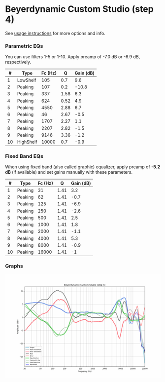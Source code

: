 # Beyerdynamic Custom Studio (step 4)
See [usage instructions](https://github.com/jaakkopasanen/AutoEq#usage) for more options and info.

### Parametric EQs
You can use filters 1-5 or 1-10. Apply preamp of -7.0 dB or -6.9 dB, respectively.

|   # | Type      |   Fc (Hz) |    Q |   Gain (dB) |
|-----|-----------|-----------|------|-------------|
|   1 | LowShelf  |       105 | 0.7  |         9.6 |
|   2 | Peaking   |       107 | 0.2  |       -10.8 |
|   3 | Peaking   |       337 | 1.58 |         6.3 |
|   4 | Peaking   |       624 | 0.52 |         4.9 |
|   5 | Peaking   |      4550 | 2.88 |         6.7 |
|   6 | Peaking   |        46 | 2.67 |        -0.5 |
|   7 | Peaking   |      1707 | 2.27 |         1.1 |
|   8 | Peaking   |      2207 | 2.82 |        -1.5 |
|   9 | Peaking   |      9146 | 3.36 |        -1.2 |
|  10 | HighShelf |     10000 | 0.7  |        -0.9 |

### Fixed Band EQs
When using fixed band (also called graphic) equalizer, apply preamp of **-5.2 dB** (if available) and set gains manually with these parameters.

|   # | Type    |   Fc (Hz) |    Q |   Gain (dB) |
|-----|---------|-----------|------|-------------|
|   1 | Peaking |        31 | 1.41 |         3.2 |
|   2 | Peaking |        62 | 1.41 |        -0.7 |
|   3 | Peaking |       125 | 1.41 |        -6.9 |
|   4 | Peaking |       250 | 1.41 |        -2.6 |
|   5 | Peaking |       500 | 1.41 |         2.5 |
|   6 | Peaking |      1000 | 1.41 |         1.8 |
|   7 | Peaking |      2000 | 1.41 |        -1.1 |
|   8 | Peaking |      4000 | 1.41 |         5.3 |
|   9 | Peaking |      8000 | 1.41 |        -0.9 |
|  10 | Peaking |     16000 | 1.41 |        -1   |

### Graphs
![](./Beyerdynamic%20Custom%20Studio%20(step%204).png)
